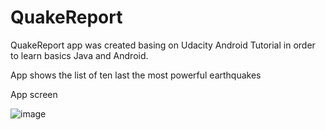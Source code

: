# QuakeReport

QuakeReport app was created basing on Udacity Android Tutorial in order to learn basics Java and Android.

App shows the list of ten last the most powerful earthquakes

App screen

![image](https://user-images.githubusercontent.com/37403395/56081526-a0182200-5e0e-11e9-939f-48562c2bc16b.png)


